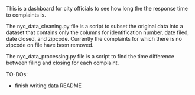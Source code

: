 This is a dashboard for city officials to see how long the the response time to complaints is.

The nyc_data_cleaning.py file is a script to subset the original data into a dataset that contains only the columns for identification number, date filed, date closed, and zipcode. Currently the complaints for which there is no zipcode on file have been removed.

The nyc_data_processing.py file is a script to find the time difference between filing and closing for each complaint.

TO-DOs:
- finish writing data README